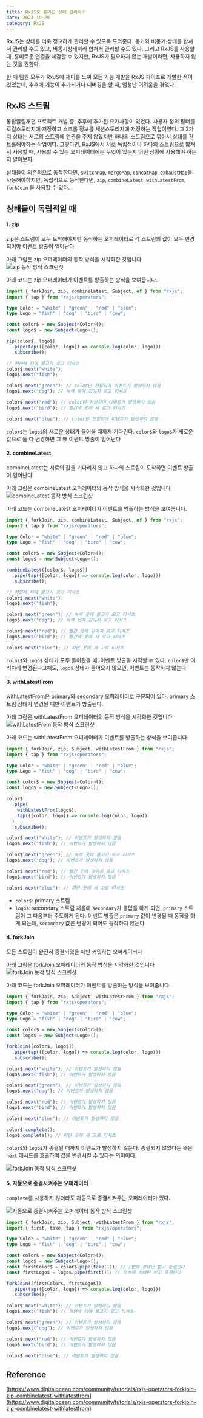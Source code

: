 ```yaml
---
title: RxJS로 흩어진 상태 관리하기
date: 2024-10-28
category: RxJS
---
```


RxJS는 상태를 더욱 정교하게 관리할 수 있도록 도와준다. 동기와 비동기 상태를 합쳐서 관리할 수도 있고, 비동기상태끼리 합쳐서 관리할 수도 있다. 그리고 RxJS를 사용할 때, 흥미로운 연결을 체감할 수 있지만, RxJS가 필요하지 않는 개발이라면, 사용하지 않는 것을 권한다.

한 때 팀원 모두가 RxJS에 재미를 느껴 모든 기능 개발을 RxJS 파이프로 개발한 적이 있었는데, 추후에 기능이 추가되거나 디버깅을 할 때, 엄청난 어려움을 겪었다.

## RxJS 스트림

통합알림개편 프로젝트 개발 중, 추후에 추가된 요가사항이 있었다. 사용자 정의 필터를 로컬스토리지에 저장하고 스크롤 정보를 세션스토리지에 저장하는 작업이였다. 그 2가지 상태는 서로의 스트림에 연관을 주지 않았지만 하나의 스트림으로 묶어서 상태를 컨트롤해야하는 작업이다. 그렇다면, RxJS에서 서로 독립적이나 하나의 스트림으로 합쳐서 사용할 때, 사용할 수 있는 오퍼레이터에는 무엇이 있는지 어떤 상황에 사용해야 하는지 알아보자

상태들이 의존적으로 동작한다면, `switchMap`, `mergeMap`, `concatMap`, `exhaustMap`을 사용해야하지만, 독립적으로 동작한다면, `zip`, `combineLatest`, `withLatestFrom`, `forkJoin` 을 사용할 수 있다.

## 상태들이 독립적일 때

#### 1. zip

zip은 스트림이 모두 도착해야지만 동작하는 오퍼레이터로 각 스트림의 값이 모두 변경되어야 이벤트 방출이 일어난다

아래 그림은 zip 오퍼레이터의 동작 방식을 시각화한 것입니다
![zip 동작 방식 스크린샷](/images/posts/combine-async-using-rxjs/zip.png)

아래 코드는 zip 오퍼레이터가 이벤트를 방출하는 방식을 보여줍니다.

```typescript
import { forkJoin, zip, combineLatest, Subject, of } from "rxjs";
import { tap } from "rxjs/operators";

type Color = "white" | "green" | "red" | "blue";
type Logo = "fish" | "dog" | "bird" | "cow";

const color$ = new Subject<Color>();
const logo$ = new Subject<Logo>();

zip(color$, logo$)
  .pipe(tap(([color, logo]) => console.log(color, logo)))
  .subscribe();

// 하얀색 티에 물고기 로고 티셔츠
color$.next("white");
logo$.next("fish");

color$.next("green"); // color만 전달되어 이벤트가 발생하지 않음
logo$.next("dog"); // 녹색 옷에 강아지 로고 티셔츠

color$.next("red"); // color만 전달되어 이벤트가 발생하지 않음
logo$.next("bird"); // 빨간색 옷에 새 로고 티셔츠

color$.next("blue"); // color만 전달되어 이벤트가 발생하지 않음
```

`color$`는 `logo$`의 새로운 상태가 들어올 때까지 기다린다. `color$`와 `logo$`가 새로운 값으로 둘 다 변경하면 그 때 이벤트 방출이 일어난다

#### 2. combineLatest

combineLatest는 서로의 값을 기다리지 않고 하나의 스트림이 도착하면 이벤트 방출이 일어난다.

아래 그림은 combineLatest 오퍼레이터의 동작 방식을 시각화한 것입니다
![combineLatest 동작 방식 스크린샷](/images/posts/combine-async-using-rxjs/combineLatest.png)

아래 코드는 combineLatest 오퍼레이터가 이벤트를 방출하는 방식을 보여줍니다.

```typescript
import { forkJoin, zip, combineLatest, Subject, of } from "rxjs";
import { tap } from "rxjs/operators";

type Color = "white" | "green" | "red" | "blue";
type Logo = "fish" | "dog" | "bird" | "cow";

const color$ = new Subject<Color>();
const logo$ = new Subject<Logo>();

combineLatest([color$, logo$])
  .pipe(tap(([color, logo]) => console.log(color, logo)))
  .subscribe();

// 하얀색 티에 물고기 로고 티셔츠
color$.next("white");
logo$.next("fish");

color$.next("green"); // 녹색 옷에 물고기 로고 티셔츠
logo$.next("dog"); // 녹색 옷에 강아지 로고 티셔츠

color$.next("red"); // 빨간 옷에 강아지 로고 티셔츠
logo$.next("bird"); // 빨간색 옷에 새 로고 티셔츠

color$.next("blue"); // 파란 옷에 새 고로 티셔츠
```

`color$`와 `logo$` 상태가 모두 들어왔을 때, 이벤트 방출을 시작할 수 있다. `color$`만 여러차례 변경된다고해도, `logo$` 상태가 들어오지 않으면, 이벤트는 동작하지 않는다

#### 3. withLatestFrom

withLatestFrom은 primary와 secondary 오퍼레이터로 구분되어 있다. primary 스트림 상태가 변경될 때만 이벤트가 방출된다.

아래 그림은 withLatestFrom 오퍼레이터의 동작 방식을 시각화한 것입니다
![withLatestFrom 동작 방식 스크린샷](/images/posts/combine-async-using-rxjs/withLatestFrom.png)

아래 코드는 withLatestFrom 오퍼레이터가 이벤트를 방출하는 방식을 보여줍니다.

```typescript
import { forkJoin, zip, Subject, withLatestFrom } from "rxjs";
import { tap } from "rxjs/operators";

type Color = "white" | "green" | "red" | "blue";
type Logo = "fish" | "dog" | "bird" | "cow";

const color$ = new Subject<Color>();
const logo$ = new Subject<Logo>();

color$
  .pipe(
    withLatestFrom(logo$),
    tap(([color, logo]) => console.log(color, logo))
  )
  .subscribe();

color$.next("white"); // 이벤트가 발생하지 않음
logo$.next("fish"); // 이벤트가 발생하지 않음

color$.next("green"); // 녹색 옷에 물고기 로고 티셔츠
logo$.next("dog"); // 이벤트가 발생하지 않음

color$.next("red"); // 빨간 옷에 강아지 로고 티셔츠
logo$.next("bird"); // 이벤트가 발생하지 않음

color$.next("blue"); // 파란 옷에 새 고로 티셔츠
```

- `color$`: primary 스트림
- `logo$`: secondary 스트림
  처음에 `secondary`가 응답을 하게 되면, `primary` 스트림이 그 다음부터 주도하게 된다. 이벤트 방출은 `primary` 값이 변경될 때 동작을 하게 되는데, `secondary` 값은 변경이 되어도 동작하지 않는다

#### 4. forkJoin

모든 스트림이 완전히 종결되었을 때만 커밋하는 오퍼레이터다

아래 그림은 forkJoin 오퍼레이터의 동작 방식을 시각화한 것입니다
![forkJoin 동작 방식 스크린샷](/images/posts/combine-async-using-rxjs/forkJoin.png)

아래 코드는 forkJoin 오퍼레이터가 이벤트를 방출하는 방식을 보여줍니다.

```typescript
import { forkJoin, zip, Subject, withLatestFrom } from "rxjs";
import { tap } from "rxjs/operators";

type Color = "white" | "green" | "red" | "blue";
type Logo = "fish" | "dog" | "bird" | "cow";

const color$ = new Subject<Color>();
const logo$ = new Subject<Logo>();

forkJoin([color$, logo$])
  .pipe(tap(([color, logo]) => console.log(color, logo)))
  .subscribe();

color$.next("white"); // 이벤트가 발생하지 않음
logo$.next("fish"); // 이벤트가 발생하지 않음

color$.next("green"); // 이벤트가 발생하지 않음
logo$.next("dog"); // 이벤트가 발생하지 않음

color$.next("red"); // 이벤트가 발생하지 않음
logo$.next("bird"); // 이벤트가 발생하지 않음

color$.next("blue"); // 이벤트가 발생하지 않음

color$.complete();
logo$.complete(); // 파란 옷에 새 고로 티셔츠
```

`color$`와 `logo$`가 종결될 때까지 이벤트가 발생하지 않는다. 종결되지 않았다는 뜻은 `next` 메서드를 호출하여 값을 변경시킬 수 있다는 의미이다.

![forkJoin 동작 방식 스크린샷](/images/posts/combine-async-using-rxjs/forkJoin2.png)

#### 5. 자동으로 종결시켜주는 오퍼레이터

`complete`를 사용하지 않더라도 자동으로 종결시켜주는 오퍼레이터가 있다.

![자동으로 종결시켜주는 오퍼레이터 동작 방식 스크린샷](/images/posts/combine-async-using-rxjs/stream_complete.png)

```typescript
import { forkJoin, zip, Subject, withLatestFrom } from "rxjs";
import { first, take, tap } from "rxjs/operators";

type Color = "white" | "green" | "red" | "blue";
type Logo = "fish" | "dog" | "bird" | "cow";

const color$ = new Subject<Color>();
const logo$ = new Subject<Logo>();
const firstColor$ = color$.pipe(take(1)); // 1번의 상태만 받고 종결한다
const firstLogo$ = logo$.pipe(first()); // 첫번째 상태만 받고 종결한다

forkJoin([firstColor$, firstLogo$])
  .pipe(tap(([color, logo]) => console.log(color, logo)))
  .subscribe();

color$.next("white"); // 이벤트가 발생하지 않음
logo$.next("fish"); // 하얀색 티에 물고기 로고 티셔츠

color$.next("green"); // 이벤트가 발생하지 않음
logo$.next("dog"); // 이벤트가 발생하지 않음

color$.next("red"); // 이벤트가 발생하지 않음
logo$.next("bird"); // 이벤트가 발생하지 않음

color$.next("blue"); // 이벤트가 발생하지 않음
```

## Reference

[https://www.digitalocean.com/community/tutorials/rxjs-operators-forkjoin-zip-combinelatest-withlatestfrom](https://www.digitalocean.com/community/tutorials/rxjs-operators-forkjoin-zip-combinelatest-withlatestfrom)
